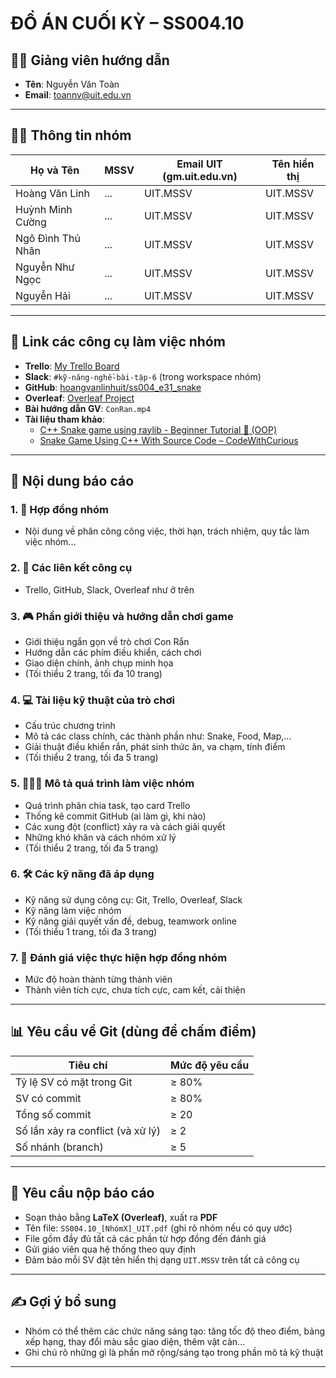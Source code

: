 # ĐỒ ÁN CUỐI KỲ – SS004.10

## 🧑‍🏫 Giảng viên hướng dẫn
- **Tên**: Nguyễn Văn Toàn
- **Email**: toannv@uit.edu.vn

---

## 👨‍💻 Thông tin nhóm

| Họ và Tên             | MSSV | Email UIT (gm.uit.edu.vn) | Tên hiển thị |
|------------------------|------|----------------------------|----------------|
| Hoàng Văn Linh         | ...  | UIT.MSSV                   | UIT.MSSV       |
| Huỳnh Minh Cường       | ...  | UIT.MSSV                   | UIT.MSSV       |
| Ngô Đình Thủ Nhân      | ...  | UIT.MSSV                   | UIT.MSSV       |
| Nguyễn Như Ngọc        | ...  | UIT.MSSV                   | UIT.MSSV       |
| Nguyễn Hải             | ...  | UIT.MSSV                   | UIT.MSSV       |

---

## 🔗 Link các công cụ làm việc nhóm

- **Trello**: [My Trello Board](https://trello.com/b/FGTKyL6e/my-trello-board)
- **Slack**: `#kỹ-năng-nghề-bài-tập-6` (trong workspace nhóm)
- **GitHub**: [hoangvanlinhuit/ss004_e31_snake](https://github.com/hoangvanlinhuit/ss004_e31_snake)
- **Overleaf**: [Overleaf Project](https://www.overleaf.com/project/6889a10d48bbecaee1ab0b4f)
- **Bài hướng dẫn GV**: `ConRan.mp4`
- **Tài liệu tham khảo**:
  - [C++ Snake game using raylib - Beginner Tutorial 🐍 (OOP)](https://www.youtube.com/watch?v=...)
  - [Snake Game Using C++ With Source Code – CodeWithCurious](https://www.codewithcurious.com/snake-game-cpp)

---

## 📁 Nội dung báo cáo

### 1. 📜 Hợp đồng nhóm
- Nội dung về phân công công việc, thời hạn, trách nhiệm, quy tắc làm việc nhóm...

### 2. 🔗 Các liên kết công cụ
- Trello, GitHub, Slack, Overleaf như ở trên

### 3. 🎮 Phần giới thiệu và hướng dẫn chơi game
- Giới thiệu ngắn gọn về trò chơi Con Rắn
- Hướng dẫn các phím điều khiển, cách chơi
- Giao diện chính, ảnh chụp minh họa
- (Tối thiểu 2 trang, tối đa 10 trang)

### 4. 💻 Tài liệu kỹ thuật của trò chơi
- Cấu trúc chương trình
- Mô tả các class chính, các thành phần như: Snake, Food, Map,...
- Giải thuật điều khiển rắn, phát sinh thức ăn, va chạm, tính điểm
- (Tối thiểu 2 trang, tối đa 5 trang)

### 5. 👨‍👩‍👦 Mô tả quá trình làm việc nhóm
- Quá trình phân chia task, tạo card Trello
- Thống kê commit GitHub (ai làm gì, khi nào)
- Các xung đột (conflict) xảy ra và cách giải quyết
- Những khó khăn và cách nhóm xử lý
- (Tối thiểu 2 trang, tối đa 5 trang)

### 6. 🛠️ Các kỹ năng đã áp dụng
- Kỹ năng sử dụng công cụ: Git, Trello, Overleaf, Slack
- Kỹ năng làm việc nhóm
- Kỹ năng giải quyết vấn đề, debug, teamwork online
- (Tối thiểu 1 trang, tối đa 3 trang)

### 7. 🧾 Đánh giá việc thực hiện hợp đồng nhóm
- Mức độ hoàn thành từng thành viên
- Thành viên tích cực, chưa tích cực, cam kết, cải thiện

---

## 📊 Yêu cầu về Git (dùng để chấm điểm)

| Tiêu chí                              | Mức độ yêu cầu     |
|--------------------------------------|--------------------|
| Tỷ lệ SV có mặt trong Git            | ≥ 80%              |
| SV có commit                          | ≥ 80%              |
| Tổng số commit                        | ≥ 20               |
| Số lần xảy ra conflict (và xử lý)     | ≥ 2                |
| Số nhánh (branch)                     | ≥ 5                |

---

## 📄 Yêu cầu nộp báo cáo

- Soạn thảo bằng **LaTeX (Overleaf)**, xuất ra **PDF**
- Tên file: `SS004.10_[NhómX]_UIT.pdf` (ghi rõ nhóm nếu có quy ước)
- File gồm đầy đủ tất cả các phần từ hợp đồng đến đánh giá
- Gửi giáo viên qua hệ thống theo quy định
- Đảm bảo mỗi SV đặt tên hiển thị dạng `UIT.MSSV` trên tất cả công cụ

---

## ✍️ Gợi ý bổ sung

- Nhóm có thể thêm các chức năng sáng tạo: tăng tốc độ theo điểm, bảng xếp hạng, thay đổi màu sắc giao diện, thêm vật cản...
- Ghi chú rõ những gì là phần mở rộng/sáng tạo trong phần mô tả kỹ thuật

---

